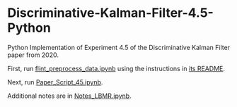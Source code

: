 # Discriminative-Kalman-Filter-4.5-Python
Python Implementation of Experiment 4.5 of the Discriminative Kalman Filter paper from 2020.

First, run [flint_preprocess_data.ipynb](flint-data-preprocessing/flint_preprocess_data.ipynb) using the instructions in [its README](flint-data-preprocessing/README.md).

Next, run [Paper_Script_45.ipynb](Paper_Script_45.ipynb).

Additional notes are in [Notes_LBMR.ipynb](Notes_LMBR.ipynb).
